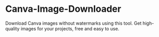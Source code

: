# Canva-Image-Downloader
Download Canva images without watermarks using this tool. Get high-quality images for your projects, free and easy to use.
